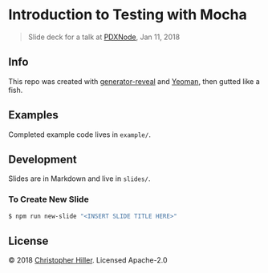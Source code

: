 # Introduction to Testing with Mocha

> Slide deck for a talk at [PDXNode](http://pdxnode.org), Jan 11, 2018

## Info

This repo was created with [generator-reveal](https://npm.im/generator-reveal) and [Yeoman](http://yeoman.io/), then gutted like a fish. 

## Examples

Completed example code lives in `example/`.

## Development

Slides are in Markdown and live in `slides/`.

### To Create New Slide

```bash
$ npm run new-slide "<INSERT SLIDE TITLE HERE>"
```

## License

© 2018 [Christopher Hiller](https://boneskull.com).  Licensed Apache-2.0 
